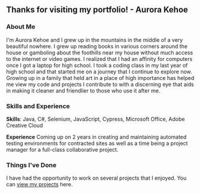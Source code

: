 ## Thanks for visiting my portfolio! - Aurora Kehoe

### About Me
I'm Aurora Kehoe and I grew up in the mountains in the middle of a very beautiful nowhere. I grew up reading books in various corners around the house or gamboling about the foothills near my house without much access to the internet or video games. I realized that I had an affinity for computers once I got a laptop for high school. I took a coding class in my last year of high school and that started me on a journey that I continue to explore now. Growing up in a family that held art in a place of high importance has helped me view my code and projects I contribute to with a discerning eye that aids in making it cleaner and friendlier to those who use it after me. 

### Skills and Experience
**Skills**: Java, C#, Selenium, JavaScript, Cypress, Microsoft Office, Adobe Creative Cloud


**Experience** Coming up on 2 years in creating and maintaining automated testing environments for contracted sites as well as a time being a project manager for a full-class collaborative project.

### Things I've Done
I have had the opportunity to work on several projects that I enjoyed. You can [view my projects](projects.md) here.
